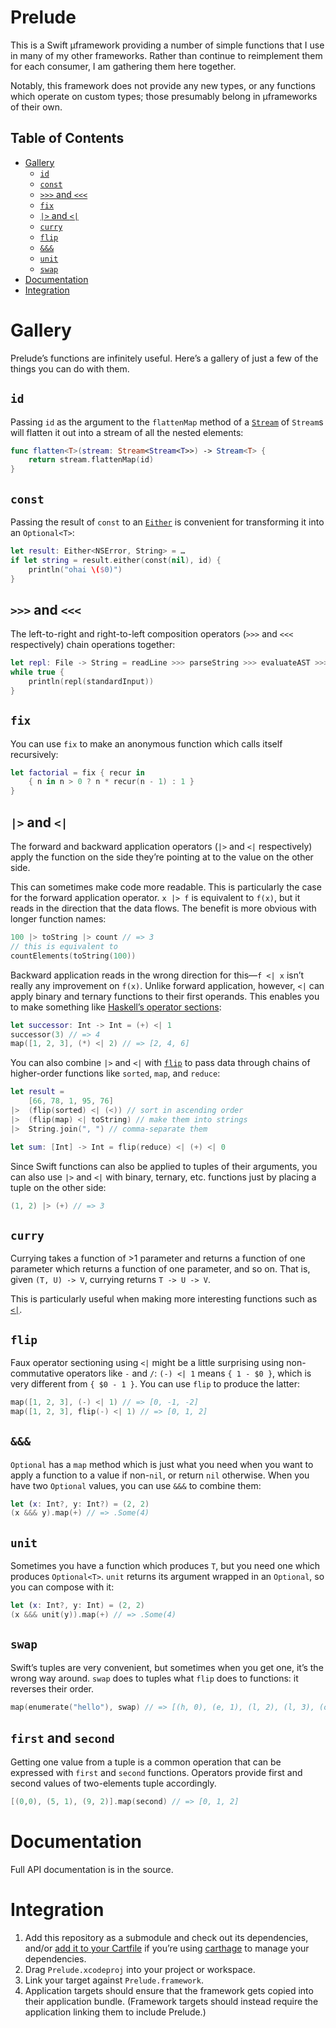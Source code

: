 # Prelude

This is a Swift µframework providing a number of simple functions that I use in many of my other frameworks. Rather than continue to reimplement them for each consumer, I am gathering them here together.

Notably, this framework does not provide any new types, or any functions which operate on custom types; those presumably belong in µframeworks of their own.


## Table of Contents

- [Gallery](#gallery)
	- [`id`](#id)
	- [`const`](#const)
	- [`>>>` and `<<<`](#-and-)
	- [`fix`](#fix)
	- [`|>` and `<|`](#-and--1)
	- [`curry`](#curry)
	- [`flip`](#flip)
	- [`&&&`](#-)
	- [`unit`](#unit)
	- [`swap`](#swap)
- [Documentation](#documentation)
- [Integration](#integration)


# Gallery

Prelude’s functions are infinitely useful. Here’s a gallery of just a few of the things you can do with them.


## `id`

Passing `id` as the argument to the `flattenMap` method of a [`Stream`](https://github.com/robrix/Traversal) of `Stream`s will flatten it out into a stream of all the nested elements:

```swift
func flatten<T>(stream: Stream<Stream<T>>) -> Stream<T> {
	return stream.flattenMap(id)
}
```


## `const`

Passing the result of `const` to an [`Either`](https://github.com/robrix/Either) is convenient for transforming it into an `Optional<T>`:

```swift
let result: Either<NSError, String> = …
if let string = result.either(const(nil), id) {
	println("ohai \($0)")
}
```


## `>>>` and `<<<`

The left-to-right and right-to-left composition operators (`>>>` and `<<<` respectively) chain operations together:

```swift
let repl: File -> String = readLine >>> parseString >>> evaluateAST >>> toString
while true {
	println(repl(standardInput))
}
```


## `fix`

You can use `fix` to make an anonymous function which calls itself recursively:

```swift
let factorial = fix { recur in
	{ n in n > 0 ? n * recur(n - 1) : 1 }
}
```

## `|>` and `<|`

The forward and backward application operators (`|>` and `<|` respectively) apply the function on the side they’re pointing at to the value on the other side.

This can sometimes make code more readable. This is particularly the case for the forward application operator. `x |> f` is equivalent to `f(x)`, but it reads in the direction that the data flows. The benefit is more obvious with longer function names:

```swift
100 |> toString |> count // => 3
// this is equivalent to
countElements(toString(100))
```

Backward application reads in the wrong direction for this—`f <| x` isn’t really any improvement on `f(x)`. Unlike forward application, however, `<|` can apply binary and ternary functions to their first operands. This enables you to make something like [Haskell’s operator sections](https://www.haskell.org/haskellwiki/Section_of_an_infix_operator):

```swift
let successor: Int -> Int = (+) <| 1
successor(3) // => 4
map([1, 2, 3], (*) <| 2) // => [2, 4, 6]
```

You can also combine `|>` and `<|` with [`flip`](#flip) to pass data through chains of higher-order functions like `sorted`, `map`, and `reduce`:

```swift
let result =
	[66, 78, 1, 95, 76]
|>	(flip(sorted) <| (<)) // sort in ascending order
|>	(flip(map) <| toString) // make them into strings
|>	String.join(", ") // comma-separate them

let sum: [Int] -> Int = flip(reduce) <| (+) <| 0
```

Since Swift functions can also be applied to tuples of their arguments, you can also use `|>` and `<|` with binary, ternary, etc. functions just by placing a tuple on the other side:

```swift
(1, 2) |> (+) // => 3
```


## `curry`

Currying takes a function of >1 parameter and returns a function of one parameter which returns a function of one parameter, and so on. That is, given `(T, U) -> V`, currying returns `T -> U -> V`.

This is particularly useful when making more interesting functions such as [`<|`](#-and--1).


## `flip`

Faux operator sectioning using `<|` might be a little surprising using non-commutative operators like `-` and `/`: `(-) <| 1` means `{ 1 - $0 }`, which is very different from `{ $0 - 1 }`. You can use `flip` to produce the latter:

```swift
map([1, 2, 3], (-) <| 1) // => [0, -1, -2]
map([1, 2, 3], flip(-) <| 1) // => [0, 1, 2]
```


## `&&&`

`Optional` has a `map` method which is just what you need when you want to apply a function to a value if non-`nil`, or return `nil` otherwise. When you have two `Optional` values, you can use `&&&` to combine them:

```swift
let (x: Int?, y: Int?) = (2, 2)
(x &&& y).map(+) // => .Some(4)
``` 


## `unit`

Sometimes you have a function which produces `T`, but you need one which produces `Optional<T>`. `unit` returns its argument wrapped in an `Optional`, so you can compose with it:

```swift
let (x: Int?, y: Int) = (2, 2)
(x &&& unit(y)).map(+) // => .Some(4)
```


## `swap`

Swift’s tuples are very convenient, but sometimes when you get one, it’s the wrong way around. `swap` does to tuples what `flip` does to functions: it reverses their order.

```swift
map(enumerate("hello"), swap) // => [(h, 0), (e, 1), (l, 2), (l, 3), (o, 4)]
```

## `first` and `second`

Getting one value from a tuple is a common operation that can be expressed with `first` and `second` functions. Operators provide first and second values of two-elements tuple accordingly. 

```swift
[(0,0), (5, 1), (9, 2)].map(second) // => [0, 1, 2]
```

# Documentation

Full API documentation is in the source.


# Integration

1. Add this repository as a submodule and check out its dependencies, and/or [add it to your Cartfile](https://github.com/Carthage/Carthage/blob/master/Documentation/Artifacts.md#cartfile) if you’re using [carthage](https://github.com/Carthage/Carthage/) to manage your dependencies.
2. Drag `Prelude.xcodeproj` into your project or workspace.
3. Link your target against `Prelude.framework`.
4. Application targets should ensure that the framework gets copied into their application bundle. (Framework targets should instead require the application linking them to include Prelude.)
